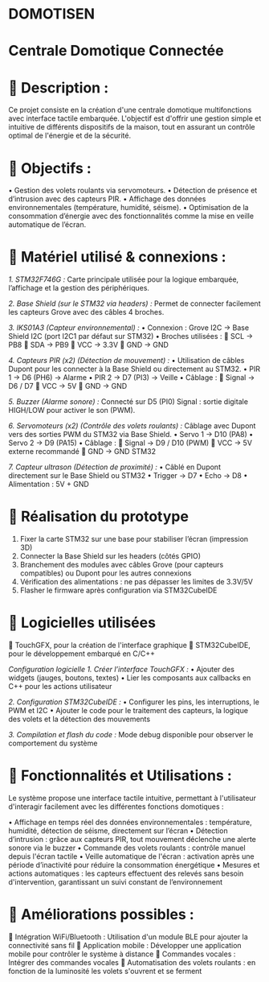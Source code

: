 # DOMOTISEN
# Centrale Domotique Connectée 

#  Description :

Ce projet consiste en la création d'une centrale domotique multifonctions avec interface tactile embarquée. L'objectif est d'offrir une gestion simple et intuitive de différents dispositifs de la maison, tout en assurant un contrôle optimal de l'énergie et de la sécurité.


#  Objectifs :

•	Gestion des volets roulants via servomoteurs.
•	Détection de présence et d’intrusion avec des capteurs PIR.
•	Affichage des données environnementales (température, humidité, séisme).
•	Optimisation de la consommation d’énergie avec des fonctionnalités comme la mise en veille automatique de l’écran.


#  Matériel utilisé & connexions :

*1. STM32F746G :*
Carte principale utilisée pour la logique embarquée, l’affichage et la gestion des périphériques.

*2. Base Shield (sur le STM32 via headers) :*
Permet de connecter facilement les capteurs Grove avec des câbles 4 broches.

*3. IKS01A3 (Capteur environnemental) :*
•	Connexion : Grove I2C → Base Shield I2C (port I2C1 par défaut sur STM32)
•	Broches utilisées :
	SCL → PB8
	SDA → PB9
	VCC → 3.3V
	GND → GND

*4. Capteurs PIR (x2) (Détection de mouvement) :*
•	Utilisation de câbles Dupont pour les connecter à la Base Shield ou directement au STM32.
•	PIR 1 → D6 (PH6) → Alarme
•	PIR 2 → D7 (PI3) → Veille
•	Câblage :
	Signal → D6 / D7
	VCC → 5V
	GND → GND

*5. Buzzer (Alarme sonore) :*
Connecté sur D5 (PI0)
Signal : sortie digitale HIGH/LOW pour activer le son (PWM).

*6. Servomoteurs (x2) (Contrôle des volets roulants) :*
Câblage avec Dupont vers des sorties PWM du STM32 via Base Shield.
•	Servo 1 → D10 (PA8)
•	Servo 2 → D9 (PA15)
•	Câblage :
	Signal → D9 / D10 (PWM)
	VCC → 5V externe recommandé
	GND → GND STM32

*7. Capteur ultrason (Détection de proximité) :*
•	Câblé en Dupont directement sur le Base Shield ou STM32
•	Trigger → D7
•	Echo → D8
•	Alimentation : 5V + GND


# 	Réalisation du prototype
1.	Fixer la carte STM32 sur une base pour stabiliser l’écran (impression 3D)
2.	Connecter la Base Shield sur les headers (côtés GPIO)
3.	Branchement des modules avec câbles Grove (pour capteurs compatibles) ou Dupont pour les autres connexions
4.	Vérification des alimentations : ne pas dépasser les limites de 3.3V/5V
5.	Flasher le firmware après configuration via STM32CubeIDE


# 	Logicielles utilisées

	TouchGFX, pour la création de l'interface graphique
	STM32CubeIDE, pour le développement embarqué en C/C++


*Configuration logicielle*
*1.	Créer l’interface TouchGFX :*
•	Ajouter des widgets (jauges, boutons, textes)
•	Lier les composants aux callbacks en C++ pour les actions utilisateur

*2.	Configuration STM32CubeIDE :*
•	Configurer les pins, les interruptions, le PWM et I2C
•	Ajouter le code pour le traitement des capteurs, la logique des volets et la détection des mouvements

*3.	Compilation et flash du code :*
Mode debug disponible pour observer le comportement du système


# 	Fonctionnalités et Utilisations :

Le système propose une interface tactile intuitive, permettant à l'utilisateur d'interagir facilement avec les différentes fonctions domotiques :

•	Affichage en temps réel des données environnementales : température, humidité, détection de séisme, directement sur l’écran
•	Détection d’intrusion : grâce aux capteurs PIR, tout mouvement déclenche une alerte sonore via le buzzer
•	Commande des volets roulants : contrôle manuel depuis l'écran tactile
•	Veille automatique de l'écran : activation après une période d’inactivité pour réduire la consommation énergétique
•	Mesures et actions automatiques : les capteurs effectuent des relevés sans besoin d'intervention, garantissant un suivi constant de l’environnement


# 	Améliorations possibles :

	Intégration WiFi/Bluetooth : Utilisation d'un module BLE pour ajouter la connectivité sans fil
	Application mobile : Développer une application mobile pour contrôler le système à distance
	Commandes vocales : Intégrer des commandes vocales
	Automatisation des volets roulants : en fonction de la luminosité les volets s'ouvrent et se ferment



